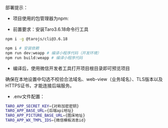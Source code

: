 部署提示：

- 项目使用的包管理器为npm:

- 前置要求：安装Taro3.6.18命令行工具

```bash
npm i -g @tarojs/cli@3.6.18
```

```bash
npm i # 安装依赖
npm run dev:weapp # 编译小程序代码（开发环境）
npm run build:weapp # 编译小程序代码
```

- 编译后，使用微信开发者工具打开项目根目录即可预览项目

确保在本地设置中勾选不校验合法域名、web-view（业务域名）、TLS版本以及HTTPS证书，才能连接后端服务。

- .env文件配置：
```bash
TARO_APP_SECRET_KEY={对称加密密钥}
TARO_APP_BASE_URL={后端api地址}
TARO_APP_PICTURE_BASE_URL={图床地址}
TARO_APP_WX_TMPL_IDS={微信模板消息id}
```
